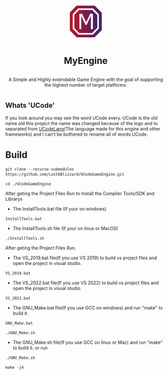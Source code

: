 
<div align="center" style="display:grid;place-items:center;">
<p>
    <a target="_blank"><img width="100" src="MyEngineLogo.png" alt="Logo"></a>
</p>

<h1>MyEngine</h1>

A Simple and Highly extendable Game Engine with the goal of supporting the highest number of target platforms.

<div align=left>

## Whats 'UCode'

If you look around you may see the word UCode every.
UCode is the old name old this project the name was changed because of the
logo and to separated from [UCodeLang](https://github.com/LostbBlizzard/UCodeLang)(The language made for this engine and other frameworks) 
and I can't be bothered to rename all of words UCode.

# Build


```
git clone --recurse-submodules https://github.com/LostbBlizzard/UCodeGameEngine.git
```

```
cd ./UCodeGameEngine
```

After geting the Project Files Run to Install the Compiler Tools/SDK and Librarys

- The InstallTools.bat file (If your on windows)

```
InstallTools.bat
```

- The InstallTools.sh file (If your on linux or MacOS) 
```
./InstallTools.sh
```

After geting the Project Files Run.

- The VS_2019.bat file(If you use VS 2019) to build vs project files and open the project in visual studio.
```
VS_2019.bat
```

- The VS_2022.bat file(If you use VS 2022) to build vs project files and open the project in visual studio.
```
VS_2022.bat
```

- The GNU_Make.bat file(If you use GCC on windows) and run "make" to build it.
```
GNU_Make.bat
```
```
./GNU_Make.sh
```

- The GNU_Make.sh file(If you use GCC on linux or Mac) and run "make" to build it. or run

```
./GNU_Make.sh
```

```
make -j4
```

